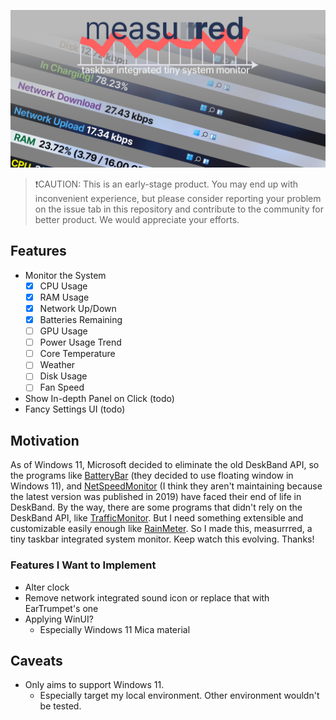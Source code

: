 ![banner](docs/images/banner.png)

> ❗CAUTION: This is an early-stage product. You may end up with inconvenient experience, but please consider reporting your problem on the issue tab in this repository and contribute to the community for better product. We would appreciate your efforts.

## Features

- Monitor the System
  - [x] CPU Usage
  - [x] RAM Usage
  - [x] Network Up/Down
  - [x] Batteries Remaining
  - [ ] GPU Usage
  - [ ] Power Usage Trend
  - [ ] Core Temperature
  - [ ] Weather
  - [ ] Disk Usage
  - [ ] Fan Speed
- Show In-depth Panel on Click (todo)
- Fancy Settings UI (todo)

## Motivation

As of Windows 11, Microsoft decided to eliminate the old DeskBand API, so the programs like [BatteryBar](https://batterybarpro.com/) (they decided to use floating window in Windows 11), and [NetSpeedMonitor](https://netspeedmonitor.net/) (I think they aren't maintaining because the latest version was published in 2019) have faced their end of life in DeskBand. By the way, there are some programs that didn't rely on the DeskBand API, like [TrafficMonitor](https://github.com/zhongyang219/TrafficMonitor/blob/master/README_en-us.md). But I need something extensible and customizable easily enough like [RainMeter](https://www.rainmeter.net/). So I made this, measurrred, a tiny taskbar integrated system monitor. Keep watch this evolving. Thanks!

### Features I Want to Implement

- Alter clock
- Remove network integrated sound icon or replace that with EarTrumpet's one
- Applying WinUI?
  - Especially Windows 11 Mica material

## Caveats

- Only aims to support Windows 11.
  - Especially target my local environment. Other environment wouldn't be tested.
